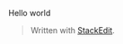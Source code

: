 
Hello world

> Written with [StackEdit](https://stackedit.io/).
<!--stackedit_data:
eyJoaXN0b3J5IjpbOTE5MjU4MjA4XX0=
-->